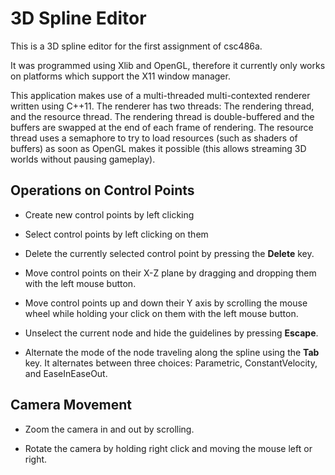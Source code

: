 3D Spline Editor
===============

This is a 3D spline editor for the first assignment of csc486a.

It was programmed using Xlib and OpenGL, therefore it currently only works on platforms which support the X11 window manager.

This application makes use of a multi-threaded multi-contexted renderer written using C++11. The renderer has two threads: The rendering thread, and the resource thread. The rendering thread is double-buffered and the buffers are swapped at the end of each frame of rendering. The resource thread uses a semaphore to try to load resources (such as shaders of buffers) as soon as OpenGL makes it possible (this allows streaming 3D worlds without pausing gameplay).

Operations on Control Points
----------------------------

* Create new control points by left clicking

* Select control points by left clicking on them

* Delete the currently selected control point by pressing the **Delete** key.

* Move control points on their X-Z plane by dragging and dropping them with the left mouse button.

* Move control points up and down their Y axis by scrolling the mouse wheel while holding your click on them with the left mouse button.

* Unselect the current node and hide the guidelines by pressing **Escape**.

* Alternate the mode of the node traveling along the spline using the **Tab** key. It alternates between three choices: Parametric, ConstantVelocity, and EaseInEaseOut.

Camera Movement
------------------

* Zoom the camera in and out by scrolling.

* Rotate the camera by holding right click and moving the mouse left or right.
